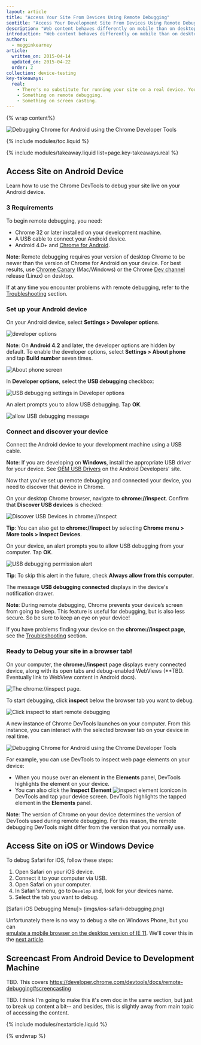 ```yaml
---
layout: article
title: "Access Your Site From Devices Using Remote Debugging"
seotitle: "Access Your Development Site From Devices Using Remote Debugging"
description: "Web content behaves differently on mobile than on desktop. Debug live content on your device from your development machine using remote debugging."
introduction: "Web content behaves differently on mobile than on desktop. Debug live content on your device from your development machine using remote debugging."
authors:
  - megginkearney
article:
  written_on: 2015-04-14
  updated_on: 2015-04-22
  order: 2
collection: device-testing
key-takeaways:
  real: 
    - There's no substitute for running your site on a real device. You must try your site on real devices.
    - Something on remote debugging.
    - Something on screen casting.
---
```

{% wrap content%}

![Debugging Chrome for Android using the Chrome Developer Tools](imgs/remote-debug-banner.png)

{% include modules/toc.liquid %}

{% include modules/takeaway.liquid list=page.key-takeaways.real %}

## Access Site on Android Device

Learn how to use the Chrome DevTools to debug your site live on your Android device.

### 3 Requirements

To begin remote debugging, you need:

* Chrome 32 or later installed on your development machine.
* A USB cable to connect your Android device.
* Android 4.0+ and [Chrome for Android](https://play.google.com/store/apps/details?id=com.android.chrome&hl=en).

**Note**: Remote debugging requires your version of desktop Chrome to be newer than the version of Chrome for Android on your device. For best results, use [Chrome Canary](https://www.google.com/intl/en/chrome/browser/canary.html) (Mac/Windows) or the Chrome [Dev channel](http://www.chromium.org/getting-involved/dev-channel) release (Linux) on desktop.

If at any time you encounter problems with remote debugging, refer to the [Troubleshooting](#troubleshooting) section.

### Set up your Android device

On your Android device, select **Settings > Developer options**.

![developer options](imgs/settings-dev-options-on.png)

**Note**: On **Android 4.2** and later, the developer options are hidden by default. To enable the developer options, select **Settings > About phone** and tap **Build number** seven times.

![About phone screen](imgs/about-phone-build-num.png)

In **Developer options**, select the **USB debugging** checkbox:

![USB debugging settings in Developer options](imgs/usb-debugging-on.png)

An alert prompts you to allow USB debugging. Tap **OK**.

![allow USB debugging message](imgs/allow-usb-debugging.png)

### Connect and discover your device

Connect the Android device to your development machine using a USB cable.

**Note**: If you are developing on **Windows**, install the appropriate USB driver for your device. See [OEM USB Drivers](http://developer.android.com/tools/extras/oem-usb.html) on the Android Developers' site.

Now that you've set up remote debugging and connected your device, you need to discover that device in Chrome.

On your desktop Chrome browser, navigate to **chrome://inspect**. Confirm that **Discover USB devices** is checked:

![Discover USB Devices in chrome://inspect](imgs/chrome-discover-usb.png)

**Tip**: You can also get to **chrome://inspect** by selecting **Chrome menu > More tools > Inspect Devices**.

On your device, an alert prompts you to allow USB debugging from your computer. Tap **OK**.

![USB debugging permission alert](imgs/rsa-fingerprint.png)

**Tip**: To skip this alert in the future, check **Always allow from this computer**.

The message **USB debugging connected** displays in the device's notification drawer.

**Note**: During remote debugging, Chrome prevents your device’s screen from going to sleep. This feature is useful for debugging, but is also less secure. So be sure to keep an eye on your device!

If you have problems finding your device on the **chrome://inspect page**, see the [Troubleshooting](#troubleshooting) section.

### Ready to Debug your site in a browser tab!

On your computer, the **chrome://inspect** page displays every connected device, along with its open tabs and debug-enabled WebViews (**TBD. Eventually link to WebView content in Android docs).

![The chrome://inspect page.](imgs/chrome-inspect-devices.png)

To start debugging, click **inspect** below the browser tab you want to debug.

![Click inspect to start remote debugging](imgs/chrome-inspect-tabs.png)

A new instance of Chrome DevTools launches on your computer. From this instance, you can interact with the selected browser tab on your device in real time.

![Debugging Chrome for Android using the Chrome Developer Tools](remote-debugging/remote-debug-overview.jpg)

For example, you can use DevTools to inspect web page elements on your device:

*   When you mouse over an element in the **Elements** panel, DevTools highlights the element on your device.
*   You can also click the **Inspect Element** ![inspect element icon](imgs/inspect-icon.png)icon in DevTools and tap your device screen. DevTools highlights the tapped element in the **Elements** panel.

**Note**: The version of Chrome on your device determines the version of DevTools used during remote debugging. For this reason, the remote debugging DevTools might differ from the version that you normally use.

## Access Site on iOS or Windows Device

To debug Safari for iOS, follow these steps:

1. Open Safari on your iOS device.
2. Connect it to your computer via USB.
3. Open Safari on your computer.
4. In Safari's menu, go to `Develop` and, look for your devices name.
5. Select the tab you want to debug.

[Safari iOS Debugging Menu]> (imgs/ios-safari-debugging.png)

Unfortunately there is no way to debug a site on Windows Phone, but you can  
[emulate a mobile browser on the desktop version of IE
11](http://msdn.microsoft.com/en-us/library/ie/dn255001%28v=vs.85%29.aspx).
We'll cover this in the [next article](device-emulators.markdown).

## Screencast From Android Device to Development Machine

TBD. This covers https://developer.chrome.com/devtools/docs/remote-debugging#screencasting

TBD. I think I'm going to make this it's own doc in the same section, but just to break up content a bit-- and besides, this is slightly away from main topic of accessing the content.

{% include modules/nextarticle.liquid %}

{% endwrap %}
